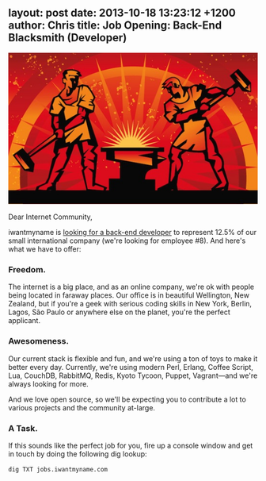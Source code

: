 layout: post
date: 2013-10-18 13:23:12 +1200
author: Chris
title: Job Opening: Back-End Blacksmith (Developer)
----

![bigstock-Blacksmiths-forge-metal-25059950.jpg](/media/2013-10-18-bigstock-Blacksmiths-forge-metal-25059950.jpg)

<!-- excerpt -->

Dear Internet Community,

iwantmyname is [looking for a back-end developer](https://iwantmyname.com/jobs/backend-developer) to represent 12.5% of our small international company (we're looking for employee #8). And here's what we have to offer:

<!-- /excerpt -->

### Freedom.

The internet is a big place, and as an online company, we're ok with people being located in faraway places. Our office is in beautiful Wellington, New Zealand, but if you're a geek with serious coding skills in New York, Berlin, Lagos, São Paulo or anywhere else on the planet, you're the perfect applicant. 

### Awesomeness.

Our current stack is flexible and fun, and we're using a ton of toys to make it better every day. Currently, we're using modern Perl, Erlang, Coffee Script, Lua, CouchDB, RabbitMQ, Redis, Kyoto Tycoon, Puppet, Vagrant—and we're always looking for more.

And we love open source, so we'll be expecting you to contribute a lot to various projects and the community at-large.

### A Task.

If this sounds like the perfect job for you, fire up a console window and get in touch by doing the following dig lookup:

    dig TXT jobs.iwantmyname.com
